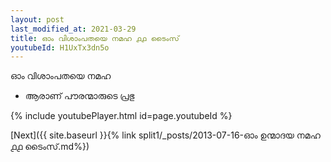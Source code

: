 ```yaml
---
layout: post
last_modified_at: 2021-03-29
title: ഓം വിശാംപതയെ നമഹ ൧൧ ടൈംസ്
youtubeId: H1UxTx3dn5o
---
```

 
 
 ഓം വിശാംപതയെ നമഹ 
 
 -  ആരാണ് പൗരന്മാരുടെ പ്രഭു 
 
  
 
  
 
 
 
 
 
 


{% include youtubePlayer.html id=page.youtubeId %}
 
[Next]({{ site.baseurl }}{% link  split1/_posts/2013-07-16-ഓം ഉന്മാദയ നമഹ ൧൧ ടൈംസ്.md%})
 
